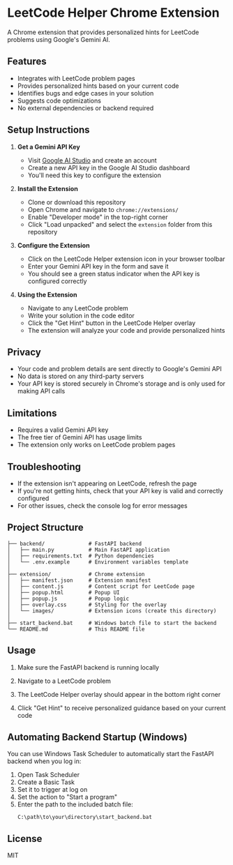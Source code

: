 # LeetCode Helper Chrome Extension

A Chrome extension that provides personalized hints for LeetCode problems using Google's Gemini AI.

## Features

- Integrates with LeetCode problem pages
- Provides personalized hints based on your current code
- Identifies bugs and edge cases in your solution
- Suggests code optimizations
- No external dependencies or backend required

## Setup Instructions

1. **Get a Gemini API Key**
   - Visit [Google AI Studio](https://ai.google.dev/) and create an account
   - Create a new API key in the Google AI Studio dashboard
   - You'll need this key to configure the extension

2. **Install the Extension**
   - Clone or download this repository
   - Open Chrome and navigate to `chrome://extensions/`
   - Enable "Developer mode" in the top-right corner
   - Click "Load unpacked" and select the `extension` folder from this repository

3. **Configure the Extension**
   - Click on the LeetCode Helper extension icon in your browser toolbar
   - Enter your Gemini API key in the form and save it
   - You should see a green status indicator when the API key is configured correctly

4. **Using the Extension**
   - Navigate to any LeetCode problem
   - Write your solution in the code editor
   - Click the "Get Hint" button in the LeetCode Helper overlay
   - The extension will analyze your code and provide personalized hints

## Privacy

- Your code and problem details are sent directly to Google's Gemini API
- No data is stored on any third-party servers
- Your API key is stored securely in Chrome's storage and is only used for making API calls

## Limitations

- Requires a valid Gemini API key
- The free tier of Gemini API has usage limits
- The extension only works on LeetCode problem pages

## Troubleshooting

- If the extension isn't appearing on LeetCode, refresh the page
- If you're not getting hints, check that your API key is valid and correctly configured
- For other issues, check the console log for error messages

## Project Structure

```
├── backend/              # FastAPI backend
│   ├── main.py           # Main FastAPI application
│   ├── requirements.txt  # Python dependencies
│   └── .env.example      # Environment variables template
│
├── extension/            # Chrome extension
│   ├── manifest.json     # Extension manifest
│   ├── content.js        # Content script for LeetCode page
│   ├── popup.html        # Popup UI
│   ├── popup.js          # Popup logic
│   ├── overlay.css       # Styling for the overlay
│   └── images/           # Extension icons (create this directory)
│
├── start_backend.bat     # Windows batch file to start the backend
└── README.md             # This README file
```

## Usage

1. Make sure the FastAPI backend is running locally

2. Navigate to a LeetCode problem

3. The LeetCode Helper overlay should appear in the bottom right corner

4. Click "Get Hint" to receive personalized guidance based on your current code

## Automating Backend Startup (Windows)

You can use Windows Task Scheduler to automatically start the FastAPI backend when you log in:

1. Open Task Scheduler
2. Create a Basic Task
3. Set it to trigger at log on
4. Set the action to "Start a program"
5. Enter the path to the included batch file:
   ```
   C:\path\to\your\directory\start_backend.bat
   ```

## License

MIT 